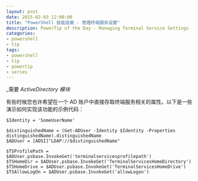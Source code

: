 ```yaml
---
layout: post
date: 2015-02-03 12:00:00
title: "PowerShell 技能连载 - 管理终端服务设置"
description: PowerTip of the Day - Managing Terminal Service Settings
categories:
- powershell
- tip
tags:
- powershell
- tip
- powertip
- series
---
```

_需要 _ActiveDirectory 模块_

有些时候您也许希望在一个 AD 账户中直接存取终端服务相关的属性。以下是一些演示如何实现该功能的示例代码：

    $Identity = 'SomeUserName'

    $distinguishedName = (Get-ADUser -Identity $Identity -Properties distinguishedName).distinguishedName
    $ADUser = [ADSI]"LDAP://$distinguishedName"

    $TSProfilePath = $ADUser.psbase.InvokeGet('terminalservicesprofilepath')
    $TSHomeDir = $ADUser.psbase.InvokeGet('TerminalServicesHomeDirectory')
    $TSHomeDrive = $ADUser.psbase.InvokeGet('TerminalServicesHomeDrive')
    $TSAllowLogOn = $ADUser.psbase.InvokeGet('allowLogon')

<!--本文国际来源：[Managing Terminal Service Settings](http://community.idera.com/powershell/powertips/b/tips/posts/managing-terminal-service-settings)-->

